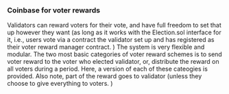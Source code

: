 ### Coinbase for voter rewards

Validators can reward voters for their vote, and have full freedom to set that up however they want (as long as it works with the Election.sol interface for it, i.e., users vote via a contract the validator set up and has registered as their voter reward manager contract. ) The system is very flexible and modular. The two most basic categories of voter reward schemes is to send voter reward to the voter who elected validator, or, distribute the reward on all voters during a period. Here, a version of each of these cateogies is provided. Also note, part of the reward goes to validator (unless they choose to give everything to voters. )
